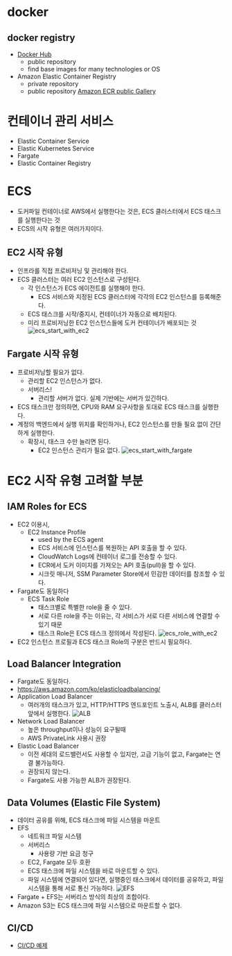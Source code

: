 # docker
## docker registry
-  [Docker Hub](https://hub.docker.com)
    - public repository
    - find base images for many technologies or OS
- Amazon Elastic Container Registry
    - private repository
    - public repository [Amazon ECR public Gallery](https://gallery.ecr.aws)

# 컨테이너 관리 서비스
- Elastic Container Service
- Elastic Kubernetes Service
- Fargate
- Elastic Container Registry


# ECS
- 도커파일 컨테이너로 AWS에서 실행한다는 것은, ECS 클러스터에서 ECS 태스크를 실행한다는 것
- ECS의 시작 유형은 여러가지이다.

## EC2 시작 유형
- 인프라를 직접 프로비저닝 및 관리해야 한다.
- ECS 클러스터는 여러 EC2 인스턴스로 구성된다.
    - 각 인스턴스가 ECS 에이전트를 실행해야 한다.
        - ECS 서비스와 지정된 ECS 클러스터에 각각의 EC2 인스턴스를 등록해준다.
    - ECS 태스크를 시작/중지시, 컨테이너가 자동으로 배치된다.
    - 미리 프로비저닝한 EC2 인스턴스들에 도커 컨테이너가 배포되는 것                
![ecs_start_with_ec2](./img/ecs_start_with_ec2.PNG)

## Fargate 시작 유형
- 프로비저닝할 필요가 없다.
    - 관리할 EC2 인스턴스가 없다.
    - 서버리스!
        - 관리할 서버가 없다. 실제 기반에는 서버가 있긴하다.
- ECS 태스크만 정의하면, CPU와 RAM 요구사항을 토대로 ECS 태스크를 실행한다.
- 계정의 백엔드에서 실행 위치를 확인하거나, EC2 인스턴스를 만들 필요 없이 간단하게 실행한다.
    - 확장시, 태스크 수만 늘리면 된다.
        - EC2 인스턴스 관리가 필요 없다.
![ecs_start_with_fargate](./img/ecs_start_with_fargate.PNG)

# EC2 시작 유형 고려할 부분
## IAM Roles for ECS
- EC2 이용시,
    - EC2 Instance Profile
        - used by the ECS agent
        - ECS 서비스에 인스턴스를 복원하는 API 호출을 할 수 있다.
        - CloudWatch Logs에 컨테이너 로그를 전송할 수 있다.
        - ECR에서 도커 이미지를 가져오는 API 호출(pull)을 할 수 있다.
        - 시크릿 매니저, SSM Parameter Store에서 민감한 데이터를 참조할 수 있다.
- Fargate도 동일하다
    - ECS Task Role
        - 태스크별로 특별한 role을 줄 수 있다.
        - 서로 다른 role을 주는 이유는, 각 서비스가 서로 다른 서비스에 연결할 수 있기 때문
        - 태스크 Role은 ECS 태스크 정의에서 작성된다.
![ecs_role_with_ec2](./img/ecs_role_with_ec2.PNG)
- EC2 인스턴스 프로필과 ECS 태스크 Role의 구분은 반드시 필요하다.

## Load Balancer Integration
- Fargate도 동일하다.
- <https://aws.amazon.com/ko/elasticloadbalancing/>
- Application Load Balancer
    - 여러개의 태스크가 있고, HTTP/HTTPS 엔드포인트 노출시, ALB를 클러스터 앞에서 실행한다.
![ALB](./img/ALB.jpeg)
- Network Load Balancer
    - 높은 throughput이나 성능이 요구될때
    - AWS PrivateLink 사용시 권장
- Elastic Load Balancer
    - 이전 세대의 로드밸런서도 사용할 수 있지만, 고급 기능이 없고, Fargate는 연결 불가능하다.
    - 권장되지 않는다.
    - Fargate도 사용 가능한 ALB가 권장된다.

## Data Volumes (Elastic File System)
- 데이터 공유를 위해, ECS 태스크에 파일 시스템을 마운트
- EFS
    - 네트워크 파일 시스템
    - 서버리스
        - 사용량 기반 요금 청구
    - EC2, Fargate 모두 호환
    - ECS 태스크에 파일 시스템을 바로 마운트할 수 있다.
    - 파일 시스템에 연결되어 있다면, 실행중인 태스크에서 데이터를 공유하고, 파일 시스템을 통해 서로 통신 가능하다.
![EFS](./img/EFS.jpeg)
- Fargate + EFS는 서버리스 방식의 최상의 조합이다.
- Amazon S3는 ECS 태스크에 파일 시스템으로 마운트할 수 없다.

## CI/CD
- [CI/CD 예제](../../cicd/git/GitHub_Actions/CICD_ECS/cicd_action_aws.md)
